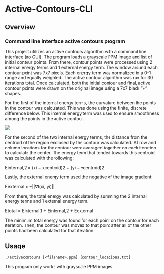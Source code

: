 # Active-Contours-CLI

## Overview
### Command line interface active contours program
This project utilizes an active contours algorithm with a command line interface (no GUI). The program loads a grayscale PPM image and list of initial contour points. From there, contour points were processed using 2 internal energy terms and 1 external energy term. The window around each contour point was 7x7 pixels. Each energy term was normalized to a 0-1 range and equally weighted. The active contour algorithm was run for 30 iterations total. Once calculated, both the initial contour and final, active contour points were drawn on the original image using a 7x7 black ”+” shapes.

For the first of the internal energy terms, the curvature between the points in the contour was calculated. This was done using the finite, discrete difference below. This internal energy term was used to ensure smoothness among the points in the active contour.

<img src="https://render.githubusercontent.com/render/math?math=E_{internal, 1} = {(x_{i-1} - 2x_i + x_{i+1})}^2 + {(y_{i-1} - 2y_i + y_{i+1})}^2">

For the second of the two internal energy terms, the distance from the centroid of the region enclosed by the contour was calculated. All row and column locations for the contour were averaged together on each iteration to calculate the center. The energy term that tended towards this centroid was calculated with the following:

Einternal,2 = (xi − xcentroid)2 + (yi − ycentroid)2 

Lastly, the external energy term used the negative of the image gradient:

Eexternal = −||∇I(xi, yi)||

From there, the total energy was calculated by summing the 2 internal energy terms and 1
external energy term.

Etotal = Einternal,1 + Einternal,2 + Eexternal

The minimum total energy was found for each point on the contour for each iteration. Then, the contour was moved to that point after all of the other points had been calculated for that iteration.

## Usage

`./activecontours [<filename>.ppm] [contour_locations.txt]`

This program only works with grayscale PPM images.
